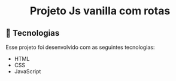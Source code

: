   <h1 align="center">Projeto Js vanilla com rotas</h1>

## 🚀 Tecnologias

Esse projeto foi desenvolvido com as seguintes tecnologias:

- HTML
- CSS
- JavaScript


